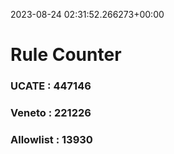 2023-08-24 02:31:52.266273+00:00
# Rule Counter 
 ### UCATE : 447146

 ### Veneto : 221226

 ### Allowlist : 13930